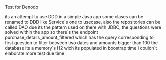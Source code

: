 Test for Denodo 

its an attempt tu use DDD in a simple Java app some clases can be renamed to DDD like Service´s one to usecase, also the repositories can be called DAO due its the pattern used on there with JDBC,
the questions were solved within the app so there´s the endpoint purchase_details_amount_filtered which has the query corresponding to first question to filter between two dates and amounts bigger than 100
the database its a memory´s H2 wich its populated in boostrap time
I couldn´t elaborate more test due time

